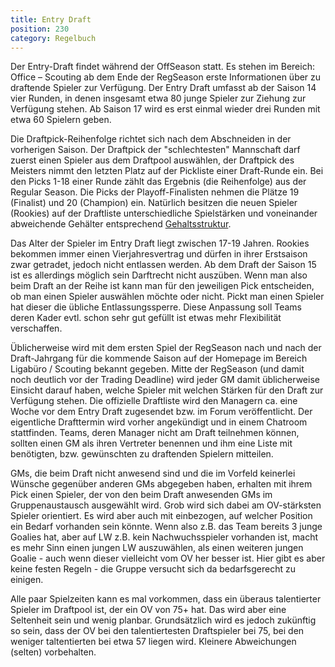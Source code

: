 ```yaml
---
title: Entry Draft
position: 230
category: Regelbuch
---
```


Der Entry-Draft findet während der OffSeason statt. Es stehen im Bereich: Office – Scouting ab dem Ende der RegSeason erste Informationen über zu draftende Spieler zur Verfügung.
Der Entry Draft umfasst ab der Saison 14 vier Runden, in denen insgesamt etwa 80 junge Spieler zur Ziehung zur Verfügung stehen. Ab Saison 17 wird es erst einmal wieder drei Runden mit etwa 60 Spielern geben.

Die Draftpick-Reihenfolge richtet sich nach dem Abschneiden in der vorherigen Saison. Der Draftpick der "schlechtesten" Mannschaft darf zuerst einen Spieler aus dem Draftpool auswählen, der Draftpick des Meisters nimmt den letzten Platz auf der Pickliste einer Draft-Runde ein.
Bei den Picks 1-18 einer Runde zählt das Ergebnis (die Reihenfolge) aus der Regular Season. Die Picks der Playoff-Finalisten nehmen die Plätze 19 (Finalist) und 20 (Champion) ein. Natürlich besitzen die neuen Spieler (Rookies) auf der Draftliste unterschiedliche Spielstärken und voneinander abweichende Gehälter entsprechend [Gehaltsstruktur](/salary).

Das Alter der Spieler im Entry Draft liegt zwischen 17-19 Jahren.
Rookies bekommen immer einen Vierjahresvertrag und dürfen in ihrer Erstsaison zwar getradet, jedoch nicht entlassen werden.
Ab dem Draft der Saison 15 ist es allerdings möglich sein Darftrecht nicht auszüben. Wenn man also beim Draft an der Reihe ist kann man für den jeweiligen Pick entscheiden, ob man einen Spieler auswählen möchte oder nicht. Pickt man einen Spieler hat dieser die übliche Entlassungssperre. Diese Anpassung soll Teams deren Kader evtl. schon sehr gut gefüllt ist etwas mehr Flexibilität verschaffen.

Üblicherweise wird mit dem ersten Spiel der RegSeason nach und nach der Draft-Jahrgang für die kommende Saison auf der Homepage im Bereich Ligabüro / Scouting bekannt gegeben. Mitte der RegSeason (und damit noch deutlich vor der Trading Deadline) wird jeder GM damit üblicherweise Einsicht darauf haben, welche Spieler mit welchen Stärken für den Draft zur Verfügung stehen.
Die offizielle Draftliste wird den Managern ca. eine Woche vor dem Entry Draft zugesendet bzw. im Forum veröffentlicht. Der eigentliche Drafttermin wird vorher angekündigt und in einem Chatroom stattfinden. Teams, deren Manager nicht am Draft teilnehmen können, sollten einen GM als ihren Vertreter benennen und ihm eine Liste mit benötigten, bzw. gewünschten zu draftenden Spielern mitteilen.

GMs, die beim Draft nicht anwesend sind und die im Vorfeld keinerlei Wünsche gegenüber anderen GMs abgegeben haben, erhalten mit ihrem Pick einen Spieler, der von den beim Draft anwesenden GMs im Gruppenaustausch ausgewählt wird. Grob wird sich dabei am OV-stärksten Spieler orientiert. Es wird aber auch mit einbezogen, auf welcher Position ein Bedarf vorhanden sein könnte. Wenn also z.B. das Team bereits 3 junge Goalies hat, aber auf LW z.B. kein Nachwuchsspieler vorhanden ist, macht es mehr Sinn einen jungen LW auszuwählen, als einen weiteren jungen Goalie - auch wenn dieser vielleicht vom OV her besser ist. Hier gibt es aber keine festen Regeln - die Gruppe versucht sich da bedarfsgerecht zu einigen.

Alle paar Spielzeiten kann es mal vorkommen, dass ein überaus talentierter Spieler im Draftpool ist, der ein OV von 75+ hat. Das wird aber eine Seltenheit sein und wenig planbar. Grundsätzlich wird es jedoch zukünftig so sein, dass der OV bei den talentiertesten Draftspieler bei 75, bei den weniger taltentierten bei etwa 57 liegen wird. Kleinere Abweichungen (selten) vorbehalten.
